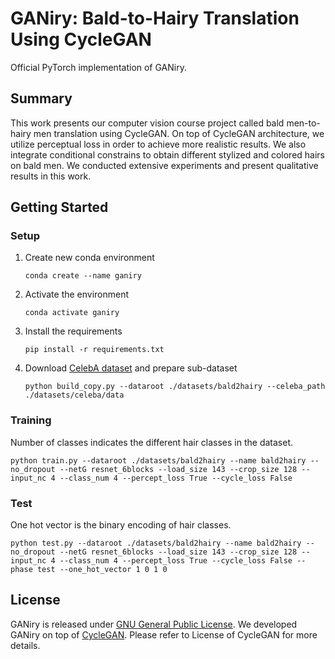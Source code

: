 # GANiry: Bald-to-Hairy Translation Using CycleGAN

Official PyTorch implementation of GANiry.


## Summary
This work presents our computer vision course project called bald
men-to-hairy men translation using CycleGAN. On top of CycleGAN architecture,
we utilize perceptual loss in order to achieve more realistic results. We also
integrate conditional constrains to obtain different stylized and colored hairs
on bald men. We conducted extensive experiments and present qualitative results
in this work.


## Getting Started

### Setup

1. Create new conda environment
    ~~~
    conda create --name ganiry
    ~~~
    
2. Activate the environment
    ~~~
    conda activate ganiry 
    ~~~

3. Install the requirements
    ~~~
    pip install -r requirements.txt
    ~~~

4. Download [CelebA dataset](https://mmlab.ie.cuhk.edu.hk/projects/CelebA.html) and prepare sub-dataset
    ~~~
    python build_copy.py --dataroot ./datasets/bald2hairy --celeba_path ./datasets/celeba/data
    ~~~

### Training
Number of classes indicates the different hair classes in the dataset.

    python train.py --dataroot ./datasets/bald2hairy --name bald2hairy --no_dropout --netG resnet_6blocks --load_size 143 --crop_size 128 --input_nc 4 --class_num 4 --percept_loss True --cycle_loss False

### Test
One hot vector is the binary encoding of hair classes.

    python test.py --dataroot ./datasets/bald2hairy --name bald2hairy --no_dropout --netG resnet_6blocks --load_size 143 --crop_size 128 --input_nc 4 --class_num 4 --percept_loss True --cycle_loss False --phase test --one_hot_vector 1 0 1 0


## License

GANiry is released under [GNU General Public License](LICENSE). We developed 
GANiry on top of [CycleGAN](https://github.com/junyanz/pytorch-CycleGAN-and-pix2pix). 
Please refer to License of CycleGAN for more details.
